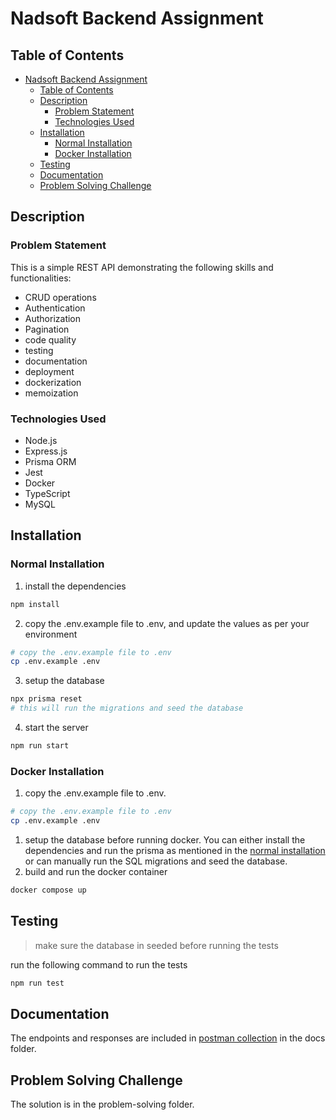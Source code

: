 # Nadsoft Backend Assignment

## Table of Contents

- [Nadsoft Backend Assignment](#nadsoft-backend-assignment)
  - [Table of Contents](#table-of-contents)
  - [Description](#description)
    - [Problem Statement](#problem-statement)
    - [Technologies Used](#technologies-used)
  - [Installation](#installation)
    - [Normal Installation](#normal-installation)
    - [Docker Installation](#docker-installation)
  - [Testing](#testing)
  - [Documentation](#documentation)
  - [Problem Solving Challenge](#problem-solving-challenge)

## Description

### Problem Statement

This is a simple REST API demonstrating the following skills and functionalities:

- CRUD operations
- Authentication
- Authorization
- Pagination
- code quality
- testing
- documentation
- deployment
- dockerization
- memoization

### Technologies Used

- Node.js
- Express.js
- Prisma ORM
- Jest
- Docker
- TypeScript
- MySQL

## Installation

### Normal Installation

1. install the dependencies

```bash
npm install
```

2. copy the .env.example file to .env, and update the values as per your environment

```bash
# copy the .env.example file to .env
cp .env.example .env
```

3. setup the database

```bash
npx prisma reset
# this will run the migrations and seed the database
```

4. start the server

```bash
npm run start
```

### Docker Installation

1. copy the .env.example file to .env.

```bash
# copy the .env.example file to .env
cp .env.example .env
```

1. setup the database before running docker. You can either install the dependencies and run the prisma as mentioned in the [normal installation](#normal-installation) or can manually run the SQL migrations and seed the database.
2. build and run the docker container

```bash
docker compose up
```

## Testing

> make sure the database in seeded before running the tests

run the following command to run the tests

```bash
npm run test
```

## Documentation

The endpoints and responses are included in [postman collection](./docs/NADSOFT%20Assignment.postman_collection.json) in the docs folder.

## Problem Solving Challenge

The solution is in the problem-solving folder.